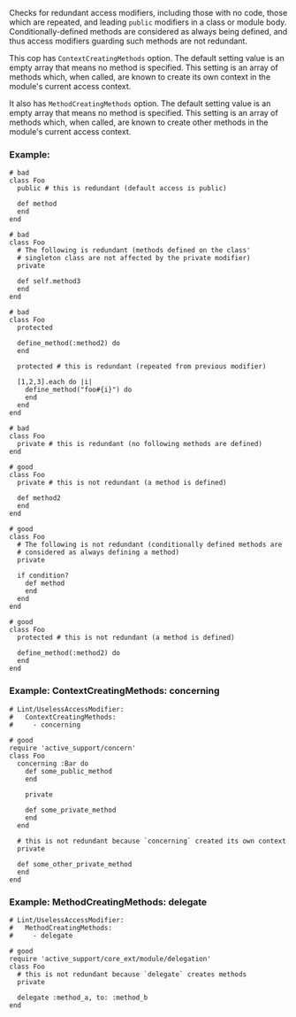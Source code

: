 Checks for redundant access modifiers, including those with no
code, those which are repeated, and leading `public` modifiers in a
class or module body. Conditionally-defined methods are considered as
always being defined, and thus access modifiers guarding such methods
are not redundant.

This cop has `ContextCreatingMethods` option. The default setting value
is an empty array that means no method is specified.
This setting is an array of methods which, when called, are known to
create its own context in the module's current access context.

It also has `MethodCreatingMethods` option. The default setting value
is an empty array that means no method is specified.
This setting is an array of methods which, when called, are known to
create other methods in the module's current access context.

### Example:
    # bad
    class Foo
      public # this is redundant (default access is public)

      def method
      end
    end

    # bad
    class Foo
      # The following is redundant (methods defined on the class'
      # singleton class are not affected by the private modifier)
      private

      def self.method3
      end
    end

    # bad
    class Foo
      protected

      define_method(:method2) do
      end

      protected # this is redundant (repeated from previous modifier)

      [1,2,3].each do |i|
        define_method("foo#{i}") do
        end
      end
    end

    # bad
    class Foo
      private # this is redundant (no following methods are defined)
    end

    # good
    class Foo
      private # this is not redundant (a method is defined)

      def method2
      end
    end

    # good
    class Foo
      # The following is not redundant (conditionally defined methods are
      # considered as always defining a method)
      private

      if condition?
        def method
        end
      end
    end

    # good
    class Foo
      protected # this is not redundant (a method is defined)

      define_method(:method2) do
      end
    end

### Example: ContextCreatingMethods: concerning
    # Lint/UselessAccessModifier:
    #   ContextCreatingMethods:
    #     - concerning

    # good
    require 'active_support/concern'
    class Foo
      concerning :Bar do
        def some_public_method
        end

        private

        def some_private_method
        end
      end

      # this is not redundant because `concerning` created its own context
      private

      def some_other_private_method
      end
    end

### Example: MethodCreatingMethods: delegate
    # Lint/UselessAccessModifier:
    #   MethodCreatingMethods:
    #     - delegate

    # good
    require 'active_support/core_ext/module/delegation'
    class Foo
      # this is not redundant because `delegate` creates methods
      private

      delegate :method_a, to: :method_b
    end